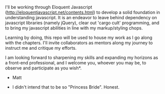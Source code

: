 I'll be working through Eloquent Javascript (http://eloquentjavascript.net/contents.html) to develop a solid foundation in understanding javascript. It is an endeavor to leave behind dependency on javascript libraries (namely jQuery), clear out 'cargo cult' programming, and to bring my javascript abilities in line with my markup/styling chops.

Learning by doing, this repo will be used to house my work as I go along with the chapters. I'll invite collaborators as mentors along my journey to instruct me and critique my efforts.

I am looking forward to sharpening my skills and expanding my horizons as a front-end professional, and I welcome you, whoever you may be, to observe and participate as you wish*.

- Matt






* I didn't intend that to be so "Princess Bride". Honest.
